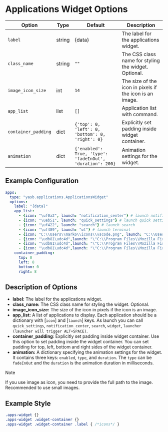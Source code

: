 # Applications Widget Options

| Option     | Type   | Default | Description                                                                 |
|------------|--------|---------|-----------------------------------------------------------------------------|
| `label`   | string | {data}    | The label for the applications widget.                                      |
| `class_name` | string | `""` | The CSS class name for styling the widget. Optional.                        |
|  `image_icon_size` | int | `14` | The size of the icon in pixels if the icon is an image.                      |
| `app_list`  | list   | `[]`| Application list with command. |
| `container_padding`  | dict | `{'top': 0, 'left': 0, 'bottom': 0, 'right': 0}`      | Explicitly set padding inside widget container. |
| `animation`         | dict    | `{'enabled': True, 'type': 'fadeInOut', 'duration': 200}`               | Animation settings for the widget.                                          |

## Example Configuration

```yaml
apps:
  type: "yasb.applications.ApplicationsWidget"
  options:
    label: "{data}"
    app_list:
      - {icon: "\uf0a2", launch: "notification_center"} # launch notification center
      - {icon: "\ueb51", launch: "quick_settings"} # launch quick settings
      - {icon: "\uf422", launch: "search"} # launch search
      - {icon: "\uf489", launch: "wt"} # launch terminal
      - {icon: "C:\\Users\\marko\\icons\\vscode.png", launch: "C:\\Users\\Username\\AppData\\Local\\Programs\\Microsoft VS Code\\Code.exe"} # open vscode
      - {icon: "\udb81\udc4d",launch: "\"C:\\Program Files\\Mozilla Firefox\\firefox.exe\" -new-tab www.reddit.com"} # open reddit in new tab in firefox
      - {icon: "\udb81\udc4d",launch: "\"C:\\Program Files\\Mozilla Firefox\\firefox.exe\" -new-window www.reddit.com"} # open reddit in new window in firefox
      - {icon: "\udb81\udc4d",launch: "\"C:\\Program Files\\Mozilla Firefox\\firefox.exe\" -private-window www.reddit.com"} # open reddit in private window in firefox
    container_padding: 
      top: 0
      left: 8
      bottom: 0
      right: 8
```

## Description of Options
- **label:** The label for the applications widget.
- **class_name:** The CSS class name for styling the widget. Optional.
- **image_icon_size:** The size of the icon in pixels if the icon is an image.
- **app_list:** A list of applications to display. Each application should be a dictionary with [`icon`] and [`launch`] keys. As launch you can call `quick_settings`, `notification_center`, `search`, `widget`, `launcher (launcher will trigger ALT+SPACE)`.
- **container_padding**: Explicitly set padding inside widget container. Use this option to set padding inside the widget container. You can set padding for top, left, bottom and right sides of the widget container.
- **animation:** A dictionary specifying the animation settings for the widget. It contains three keys: `enabled`, `type`, and `duration`. The `type` can be `fadeInOut` and the `duration` is the animation duration in milliseconds.

> [!NOTE]  
> If you use image as icon, you need to provide the full path to the image. Recommended to use small images.

## Example Style
```css
.apps-widget {}
.apps-widget .widget-container {}
.apps-widget .widget-container .label { /*icons*/ } 
```